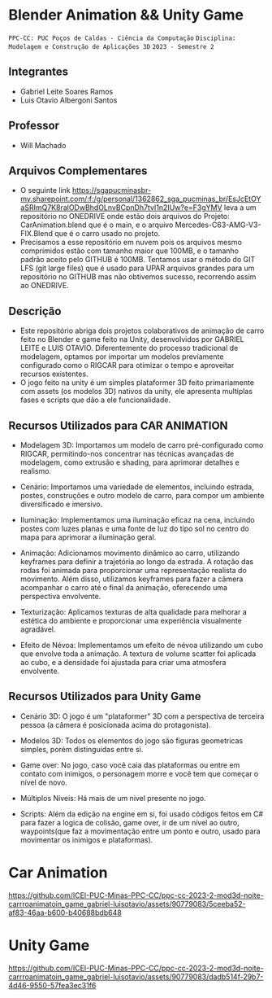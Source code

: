# Blender Animation && Unity Game

`PPC-CC: PUC Poços de Caldas - Ciência da Computação`
`Disciplina: Modelagem e Construção de Aplicações 3D`
`2023 - Semestre 2`

## Integrantes

- Gabriel Leite Soares Ramos
- Luis Otavio Albergoni Santos

## Professor

- Will Machado

## Arquivos Complementares
- O seguinte link https://sgapucminasbr-my.sharepoint.com/:f:/g/personal/1362862_sga_pucminas_br/EsJcEtOYaSRImQ7K8ralODwBhdOLnvBCpnDh7tvI1n2IUw?e=F3gYMV leva a um repositório no ONEDRIVE onde estão dois arquivos do Projeto: CarAnimation.blend que é o main, e o arquivo Mercedes-C63-AMG-V3-FIX.Blend que é o carro usado no projeto.
- Precisamos a esse repositório em nuvem pois os arquivos mesmo comprimidos estão com tamanho maior que 100MB, e o tamanho padrão aceito pelo GITHUB é 100MB. Tentamos usar o método do GIT LFS (git large files) que é usado para UPAR arquivos grandes para um repositório no GITHUB mas não obtivemos sucesso, recorrendo assim ao ONEDRIVE.

## Descrição
- Este repositório abriga dois projetos colaborativos de animação de carro feito no Blender e game feito na Unity, desenvolvidos por GABRIEL LEITE e LUIS OTAVIO. Diferentemente do processo tradicional de modelagem, optamos por importar um modelos previamente configurado como o RIGCAR para otimizar o tempo e aproveitar recursos existentes.
- O jogo feito na unity é um simples plataformer 3D feito primariamente com assets (os modelos 3D) nativos da unity, ele apresenta multiplas fases e scripts que dão a ele funcionalidade.

## Recursos Utilizados para CAR ANIMATION

- Modelagem 3D:
Importamos um modelo de carro pré-configurado como RIGCAR, permitindo-nos concentrar nas técnicas avançadas de modelagem, como extrusão e shading, para aprimorar detalhes e realismo.

- Cenário:
Importamos uma variedade de elementos, incluindo estrada, postes, construções e outro modelo de carro, para compor um ambiente diversificado e imersivo.

- Iluminação:
Implementamos uma iluminação eficaz na cena, incluindo postes com luzes planas e uma fonte de luz do tipo sol no centro do mapa para aprimorar a iluminação geral.

- Animação:
Adicionamos movimento dinâmico ao carro, utilizando keyframes para definir a trajetória ao longo da estrada. A rotação das rodas foi animada para proporcionar uma representação realista do movimento. Além disso, utilizamos keyframes para fazer a câmera acompanhar o carro até o final da animação, oferecendo uma perspectiva envolvente.

- Texturização:
Aplicamos texturas de alta qualidade para melhorar a estética do ambiente e proporcionar uma experiência visualmente agradável.

- Efeito de Névoa:
Implementamos um efeito de névoa utilizando um cubo que envolve toda a animação. A textura de volume scatter foi aplicada ao cubo, e a densidade foi ajustada para criar uma atmosfera envolvente.

## Recursos Utilizados para Unity Game

- Cenário 3D:
O jogo é um "plataformer" 3D com a perspectiva de terceira pessoa (a câmera é posicionada acima do protagonista).

- Modelos 3D:
Todos os elementos do jogo são figuras geometricas simples, porém distinguidas entre si.

- Game over:
No jogo, caso você caia das plataformas ou entre em contato com inimigos, o personagem morre e você tem que começar o nível de novo.

- Múltiplos Níveis:
Há mais de um nivel presente no jogo.

- Scripts:
Além da edição na engine em si, foi usado códigos feitos em C# para fazer a logica de colisão, game over, ir de um nível ao outro, waypoints(que faz a movimentação entre um ponto e outro, usado para movimentar os inimigos e plataformas).

# Car Animation

https://github.com/ICEI-PUC-Minas-PPC-CC/ppc-cc-2023-2-mod3d-noite-carrroanimatoin_game_gabriel-luisotavio/assets/90779083/5ceeba52-af83-46aa-b600-b40688bdb648

# Unity Game

https://github.com/ICEI-PUC-Minas-PPC-CC/ppc-cc-2023-2-mod3d-noite-carrroanimatoin_game_gabriel-luisotavio/assets/90779083/dadb514f-29b7-4d46-9550-57fea3ec31f6



